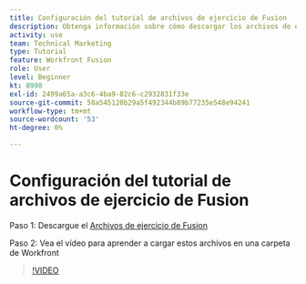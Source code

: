 ```yaml
---
title: Configuración del tutorial de archivos de ejercicio de Fusion
description: Obtenga información sobre cómo descargar los archivos de ejercicios y cargarlos en una carpeta de Workfront, en [!DNL Adobe Workfront Fusion].
activity: use
team: Technical Marketing
type: Tutorial
feature: Workfront Fusion
role: User
level: Beginner
kt: 8998
exl-id: 2499a65a-a3c6-4ba9-82c6-c2932831f33e
source-git-commit: 58a545120b29a5f492344b89b77235e548e94241
workflow-type: tm+mt
source-wordcount: '53'
ht-degree: 0%

---
```


# Configuración del tutorial de archivos de ejercicio de Fusion

Paso 1: Descargue el [Archivos de ejercicio de Fusion](/help/assets/fusion-exercise-files.zip)

Paso 2: Vea el vídeo para aprender a cargar estos archivos en una carpeta de Workfront

>[!VIDEO](https://video.tv.adobe.com/v/335258/?quality=12)
